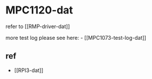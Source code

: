 
# MPC1120-dat

refer to [[RMP-driver-dat]] 

more test log please see here: - [[MPC1073-test-log-dat]]




## ref 

- [[RPI3-dat]]